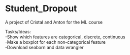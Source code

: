 # Student_Dropout
A project of Cristal and Anton for the ML course

Tasks/Ideas: <br>
-Show which features are categorical, discrete, continuous<br>
-Make a boxplot for each non-categorical feature<br>
-Download seaborn and data wrangler
